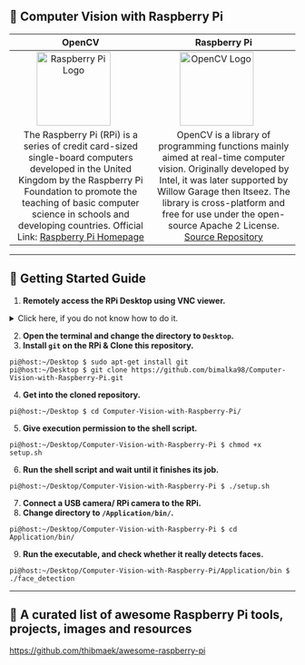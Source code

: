 ## 🔴 Computer Vision with Raspberry Pi

|**OpenCV**|**Raspberry Pi**|
|:----:|:----:|
|<a href="https://www.raspberrypi.org"><img src="https://www.raspberrypi.org/wp-content/uploads/2012/03/raspberry-pi-logo.png" alt="Raspberry Pi Logo" style="margin-right: 25px" width=130></a>|<a href="https://opencv.org/"><img src="https://opencv.org/wp-content/uploads/2020/07/cropped-Fav-270x270.png" alt="OpenCV Logo"  style="margin-right: 25px" width=130></a>|
|The Raspberry Pi (RPi) is a series of credit card-sized single-board computers developed in the United Kingdom by the Raspberry Pi Foundation to promote the teaching of basic computer science in schools and developing countries. Official Link: [Raspberry Pi Homepage](https://raspberrypi.com)|OpenCV is a library of programming functions mainly aimed at real-time computer vision. Originally developed by Intel, it was later supported by Willow Garage then Itseez. The library is cross-platform and free for use under the open-source Apache 2 License. [Source Repository](https://github.com/opencv/opencv)|

---

## 🔴 Getting Started Guide

1. **Remotely access the RPi Desktop using VNC viewer.** 
<details>
  <summary markdown="span">Click here, if you do not know how to do it.</summary>

  ---

  ### *Accessing the Rpi through the command prompt for the first time(with Rpi OS installation)*

  ***Watch these videos first to know how to install rpi OS and configure the pi to autoconnect to the local wifi network at booting***

  - [Setup Raspberry PI OS with SSH and WIFI the NEW (3/2021) Easy Way](https://youtu.be/nZyyfJYOhbM) ; 
  - [Setup raspberry pi without monitor | Raspberry pi SSH/VNC remote access | Setup VNC server](https://youtu.be/AZj2uON6JaI)

  1. Open command prompt and type following commands.

  ####  Input

  ```shell

  bimalka98@DEVICE:~$ ssh pi@rpibimalka98
  The authenticity of host 'rpibimalka98 (192.168.8.102)' can't be established.
  ECDSA key fingerprint is SHA256:DHkDrtlf2nwgWS9F0yofVPDFauFG7fqVtH6p2SQTmQE.
  Are you sure you want to continue connecting (yes/no/[fingerprint])? yes
  Warning: Permanently added 'rpibimalka98,192.168.8.102' (ECDSA) to the list of known hosts.
  pi@rpibimalka98's password: YOUR_PASSWORD_HERE
  ```

  ####  Output
  ```shell
  Linux rpibimalka98 5.10.92-v7+ #1514 SMP Mon Jan 17 17:36:39 GMT 2022 armv7l

  The programs included with the Debian GNU/Linux system are free software;
  the exact distribution terms for each program are described in the
  individual files in /usr/share/doc/*/copyright.

  Debian GNU/Linux comes with ABSOLUTELY NO WARRANTY, to the extent
  permitted by applicable law.
  Last login: Fri Jan 28 07:01:06 2022
  ```

  ####  Input

  ```shell
  # Initializing the VNC server inside the pi
  pi@host:~ $ vncserver
  ```

  ####  Output
  ```shell
  VNC(R) Server 6.7.2 (r42622) ARMv6 (May 13 2020 19:34:20)
  Copyright (C) 2002-2020 RealVNC Ltd.
  RealVNC and VNC are trademarks of RealVNC Ltd and are protected by trademark
  registrations and/or pending trademark applications in the European Union,
  United States of America and other jurisdictions.
    .
    .
    .
  New desktop is rpibimalka98:2 (192.168.x.xxx:x)

  ```

  2. Now open VNC viewer and type the server's ip produced by the above last command! -> 192.168.x.xxx:x

  3. Provide the login credentials when asked
    - **username**: pi 
    - **password**: YOUR_PASSWORD_HERE

  4. That's it. You are in!
 
 ---

</details>

2. **Open the terminal and change the directory to `Desktop`.**
3. **Install `git` on the RPi & Clone this repository.**

```shell
pi@host:~/Desktop $ sudo apt-get install git
pi@host:~/Desktop $ git clone https://github.com/bimalka98/Computer-Vision-with-Raspberry-Pi.git
```

4. **Get into the cloned repository.**

```shell
pi@host:~/Desktop $ cd Computer-Vision-with-Raspberry-Pi/
```
5. **Give execution permission to the shell script.**

```shell
pi@host:~/Desktop/Computer-Vision-with-Raspberry-Pi $ chmod +x setup.sh
```

6. **Run the shell script and wait until it finishes its job.**
```shell
pi@host:~/Desktop/Computer-Vision-with-Raspberry-Pi $ ./setup.sh
```
7. **Connect a USB camera/ RPi camera to the RPi.**
8. **Change directory to `/Application/bin/`.**

```shell
pi@host:~/Desktop/Computer-Vision-with-Raspberry-Pi $ cd Application/bin/
```

9. **Run the executable, and check whether it really detects faces.**

```shell
pi@host:~/Desktop/Computer-Vision-with-Raspberry-Pi/Application/bin $ ./face_detection
```

---

## 🔴 A curated list of awesome Raspberry Pi tools, projects, images and resources

https://github.com/thibmaek/awesome-raspberry-pi
